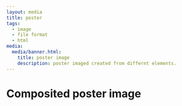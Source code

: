 ```yaml
---
layout: media
title: poster
tags:
  - image
  - file format
  - html
media:
  media/banner.html:
    title: poster image
    description: poster imaged created from differnt elements.
---
```


Composited poster image
==========================================================================

